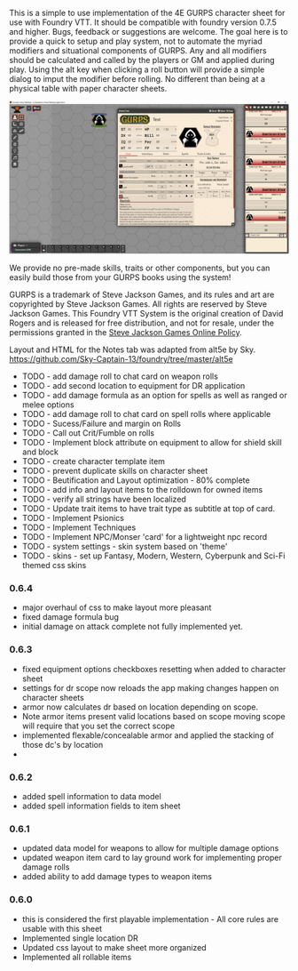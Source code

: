 This is a simple to use implementation of the 4E GURPS character sheet for use with Foundry VTT. It should be compatible with foundry version 0.7.5 and higher.  Bugs, feedback or suggestions are welcome. The goal here is to provide a quick to setup and play system, not to automate the myriad modifiers and situational components of GURPS.  Any and all modifiers should be calculated and called by the players or GM and applied during play.  Using the alt key when clicking a roll button will provide a simple dialog to imput the modifier before rolling. No different than being at a physical table with paper character sheets.

<img src="./img/system_screen.png"/>

We provide no pre-made skills, traits or other components, but you can easily build those from your GURPS books using the system!

GURPS is a trademark of Steve Jackson Games, and its rules and art are copyrighted by Steve Jackson Games. All rights are reserved by Steve Jackson Games. This Foundry VTT System is the original creation of David Rogers and is released for free distribution, and not for resale, under the permissions granted in the <a href="http://www.sjgames.com/general/online_policy.html">Steve Jackson Games Online Policy</a>.

Layout and HTML for the Notes tab was adapted from alt5e by Sky.  
https://github.com/Sky-Captain-13/foundry/tree/master/alt5e

<ul>
<li>TODO - add damage roll to chat card on weapon rolls</li>
<li>TODO - add second location to equipment for DR application</li>
<li>TODO - add damage formula as an option for spells as well as ranged or melee options</li>
<li>TODO - add damage roll to chat card on spell rolls where applicable</li>
<li>TODO - Sucess/Failure and margin on Rolls</li>
<li>TODO - Call out Crit/Fumble on rolls</li>
<li>TODO - Implement block attribute on equipment to allow for shield skill and block </li>
<li>TODO - create character template item </li>
<li>TODO - prevent duplicate skills on character sheet </li>
<li>TODO - Beutification and Layout optimization - 80% complete</li>
<li>TODO - add info and layout items to the rolldown for owned items</li>
<li>TODO - verify all strings have been localized</li>
<li>TODO - Update trait items to have trait type as subtitle at top of card.</li>
<li>TODO - Implement Psionics</li>
<li>TODO - Implement Techniques</li>
<li>TODO - Implement NPC/Monser 'card' for a lightweight npc record</li>
<li>TODO - system settings - skin system based on 'theme' </li>
<li>TODO - skins - set up Fantasy, Modern, Western, Cyberpunk and Sci-Fi themed css skins </li>
</ul>

<h3>0.6.4</h3>
<ul>
    <li>major overhaul of css to make layout more pleasant</li>
    <li>fixed damage formula bug </li>
    <li> initial damage on attack complete not fully implemented yet.</li>
</ul>


<h3>0.6.3</h3>
<ul>
    <li> fixed equipment options checkboxes resetting when added to character sheet</li>
    <li> settings for dr scope now reloads the app making changes happen on character sheets</li>
    <li> armor now calculates dr based on location depending on scope.</li>
    <li> Note armor items present valid locations based on scope moving scope will require that you set the correct scope</li>
    <li> implemented flexable/concealable armor and applied the stacking of those dc's by location<li>
</ul>

<h3>0.6.2</h3>
<ul>
    <li> added spell information to data model
    <li> added spell information fields to item sheet
</ul>


<h3>0.6.1</h3>
<ul>
    <li> updated data model for weapons to allow for multiple damage options</li>
    <li> updated weapon item card to lay ground work for implementing proper damage rolls</li>
    <li> added ability to add damage types to weapon items</li>
</ul>


<h3>0.6.0</h3>

<ul>
    <li> this is considered the first playable implementation - All core rules are usable with this sheet</li>
    <li> Implemented single location DR</li>
    <li> Updated css layout to make sheet more organized</li>
    <li> Implemented all rollable items</li>
</ul>




